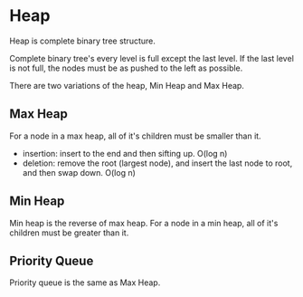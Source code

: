 # Heap

Heap is complete binary tree structure.

Complete binary tree's every level is full except the last level. If the last level is not full, the nodes must be as pushed to the left as possible.

There are two variations of the heap, Min Heap and Max Heap.

## Max Heap

For a node in a max heap, all of it's children must be smaller than it.

- insertion: insert to the end and then sifting up. O(log n)
- deletion: remove the root (largest node), and insert the last node to root, and then swap down. O(log n)

## Min Heap

Min heap is the reverse of max heap. For a node in a min heap, all of it's children must be greater than it.

## Priority Queue

Priority queue is the same as Max Heap.
